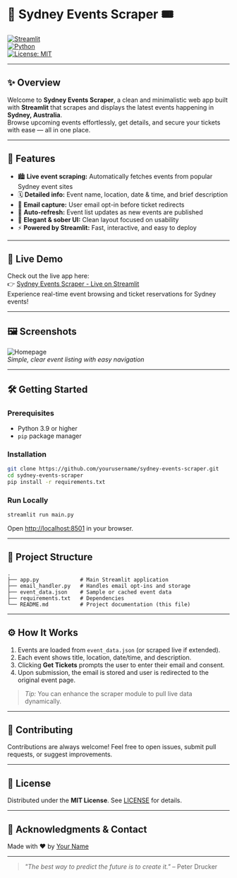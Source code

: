 # 🌆 Sydney Events Scraper 🎟️

[![Streamlit](https://img.shields.io/badge/Streamlit-%23FF4B4B.svg?style=for-the-badge&logo=streamlit&logoColor=white)](https://streamlit.io)  
[![Python](https://img.shields.io/badge/Python-3.9-blue?style=for-the-badge&logo=python&logoColor=white)](https://python.org)  
[![License: MIT](https://img.shields.io/github/license/yourusername/sydney-events-scraper?style=for-the-badge)](LICENSE)

---

## ✨ Overview

Welcome to **Sydney Events Scraper**, a clean and minimalistic web app built with **Streamlit** that scrapes and displays the latest events happening in **Sydney, Australia**.  
Browse upcoming events effortlessly, get details, and secure your tickets with ease — all in one place.

---

## 🎯 Features

- 🏙️ **Live event scraping:** Automatically fetches events from popular Sydney event sites  
- 🗓️ **Detailed info:** Event name, location, date & time, and brief description  
- 📧 **Email capture:** User email opt-in before ticket redirects  
- 🔄 **Auto-refresh:** Event list updates as new events are published  
- 🎨 **Elegant & sober UI:** Clean layout focused on usability  
- ⚡ **Powered by Streamlit:** Fast, interactive, and easy to deploy  

---

## 🚀 Live Demo

Check out the live app here:  
👉 [Sydney Events Scraper - Live on Streamlit](https://sydscrap-c6cuibjrqzqqfp5xuehxgx.streamlit.app/)  
Experience real-time event browsing and ticket reservations for Sydney events!

---

## 🖼️ Screenshots

![Homepage](docs/screenshot-home.png)  
*Simple, clear event listing with easy navigation*

---

## 🛠️ Getting Started

### Prerequisites

- Python 3.9 or higher  
- `pip` package manager

### Installation

```bash
git clone https://github.com/yourusername/sydney-events-scraper.git
cd sydney-events-scraper
pip install -r requirements.txt
````

### Run Locally

```bash
streamlit run main.py
```

Open [http://localhost:8501](http://localhost:8501) in your browser.

---

## 📁 Project Structure

```
.
├── app.py             # Main Streamlit application
├── email_handler.py   # Handles email opt-ins and storage
├── event_data.json    # Sample or cached event data
├── requirements.txt   # Dependencies
└── README.md          # Project documentation (this file)
```

---

## ⚙️ How It Works

1. Events are loaded from `event_data.json` (or scraped live if extended).
2. Each event shows title, location, date/time, and description.
3. Clicking **Get Tickets** prompts the user to enter their email and consent.
4. Upon submission, the email is stored and user is redirected to the original event page.

> *Tip:* You can enhance the scraper module to pull live data dynamically.

---

## 🤝 Contributing

Contributions are always welcome!
Feel free to open issues, submit pull requests, or suggest improvements.

---

## 📄 License

Distributed under the **MIT License**. See [LICENSE](LICENSE) for details.

---

## 🙌 Acknowledgments & Contact

Made with ❤️ by [Your Name](https://github.com/whisplnspace)


---

> *"The best way to predict the future is to create it."* – Peter Drucker

```


